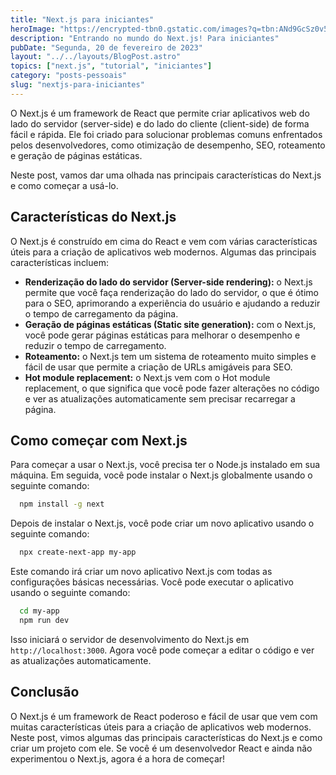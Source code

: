 ```yaml
---
title: "Next.js para iniciantes"
heroImage: "https://encrypted-tbn0.gstatic.com/images?q=tbn:ANd9GcSz0v5-AJn3oc2wlaoWUPSuyEP-LjH-l99-quE9uurhB1f0VjoEkIXR-r0uYS71oAcbaCk&usqp=CAU"
description: "Entrando no mundo do Next.js! Para iniciantes"
pubDate: "Segunda, 20 de fevereiro de 2023"
layout: "../../layouts/BlogPost.astro"
topics: ["next.js", "tutorial", "iniciantes"]
category: "posts-pessoais"
slug: "nextjs-para-iniciantes"
---
```


O Next.js é um framework de React que permite criar aplicativos web do lado do servidor (server-side) e do lado do cliente (client-side) de forma fácil e rápida. Ele foi criado para solucionar problemas comuns enfrentados pelos desenvolvedores, como otimização de desempenho, SEO, roteamento e geração de páginas estáticas.

Neste post, vamos dar uma olhada nas principais características do Next.js e como começar a usá-lo.

## Características do Next.js

O Next.js é construído em cima do React e vem com várias características úteis para a criação de aplicativos web modernos. Algumas das principais características incluem:

- **Renderização do lado do servidor (Server-side rendering):** o Next.js permite que você faça renderização do lado do servidor, o que é ótimo para o SEO, aprimorando a experiência do usuário e ajudando a reduzir o tempo de carregamento da página.
- **Geração de páginas estáticas (Static site generation):** com o Next.js, você pode gerar páginas estáticas para melhorar o desempenho e reduzir o tempo de carregamento.
- **Roteamento:** o Next.js tem um sistema de roteamento muito simples e fácil de usar que permite a criação de URLs amigáveis para SEO.
- **Hot module replacement:** o Next.js vem com o Hot module replacement, o que significa que você pode fazer alterações no código e ver as atualizações automaticamente sem precisar recarregar a página.

## Como começar com Next.js

Para começar a usar o Next.js, você precisa ter o Node.js instalado em sua máquina. Em seguida, você pode instalar o Next.js globalmente usando o seguinte comando:

```bash
  npm install -g next
```

Depois de instalar o Next.js, você pode criar um novo aplicativo usando o seguinte comando:

```bash
  npx create-next-app my-app
```

Este comando irá criar um novo aplicativo Next.js com todas as configurações básicas necessárias. Você pode executar o aplicativo usando o seguinte comando:

```bash
  cd my-app
  npm run dev
```

Isso iniciará o servidor de desenvolvimento do Next.js em `http://localhost:3000`. Agora você pode começar a editar o código e ver as atualizações automaticamente.


## Conclusão

O Next.js é um framework de React poderoso e fácil de usar que vem com muitas características úteis para a criação de aplicativos web modernos. Neste post, vimos algumas das principais características do Next.js e como criar um projeto com ele. Se você é um desenvolvedor React e ainda não experimentou o Next.js, agora é a hora de começar!
